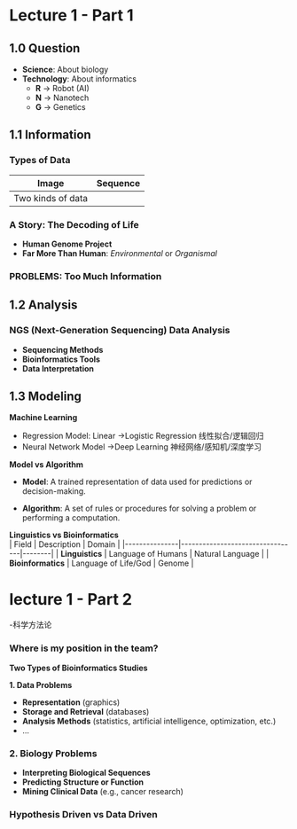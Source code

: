 # Lecture 1 - Part 1  

## 1.0 Question  

- **Science**: About biology  
- **Technology**: About informatics  
  - **R** → Robot (AI)  
  - **N** → Nanotech  
  - **G** → Genetics  

## 1.1 Information  

### **Types of Data**  
| __Image__  | **Sequence** |
|------------|------------|
| Two kinds of data | |

### **A Story: The Decoding of Life**  
- **Human Genome Project**  
- **Far More Than Human**: *Environmental* or *Organismal*  

### **PROBLEMS: Too Much Information**  

## 1.2 Analysis  

### **NGS (Next-Generation Sequencing) Data Analysis**  
- **Sequencing Methods**  
- **Bioinformatics Tools**  
- **Data Interpretation**  


## 1.3 Modeling

**Machine Learning**  
* Regression Model: Linear →Logistic Regression   线性拟合/逻辑回归
* Neural Network Model →Deep Learning  神经网络/感知机/深度学习

**Model vs Algorithm**  
* **Model**: A trained representation of data used for predictions or decision-making.
- **Algorithm**: A set of rules or procedures for solving a problem or performing a computation.

**Linguistics vs Bioinformatics**   
| Field          | Description                     | Domain |
|---------------|---------------------------------|--------|
| **Linguistics**  | Language of Humans             | Natural Language |
| **Bioinformatics** | Language of Life/God          | Genome |


# lecture 1 - Part 2
-科学方法论

### **Where is my position in the team?**

**Two Types of Bioinformatics Studies**

**1. Data Problems**  
- **Representation** (graphics)  
- **Storage and Retrieval** (databases)  
- **Analysis Methods** (statistics, artificial intelligence, optimization, etc.)  
- ...  

### **2. Biology Problems**  
- **Interpreting Biological Sequences**  
- **Predicting Structure or Function**  
- **Mining Clinical Data** (e.g., cancer research)  


### **Hypothesis Driven vs Data Driven**
